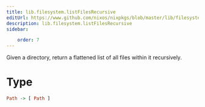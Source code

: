 ```yaml
---
title: lib.filesystem.listFilesRecursive
editUrl: https://www.github.com/nixos/nixpkgs/blob/master/lib/filesystem.nix#L177C5
description: lib.filesystem.listFilesRecursive
sidebar:

    order: 7
---
```


Given a directory, return a flattened list of all files within it recursively.

# Type

```haskell
Path -> [ Path ]
```



